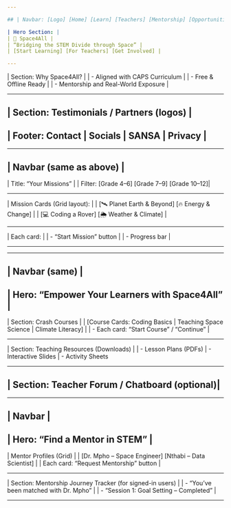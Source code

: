 ```yaml
---

## | Navbar: [Logo] [Home] [Learn] [Teachers] [Mentorship] [Opportunities] [Login] |

| Hero Section: |
| 🚀 Space4All |
| “Bridging the STEM Divide through Space” |
| [Start Learning] [For Teachers] [Get Involved] |

---
```


| Section: Why Space4All? |
| - Aligned with CAPS Curriculum |
| - Free & Offline Ready |
| - Mentorship and Real-World Exposure |

---

## | Section: Testimonials / Partners (logos) |

## | Footer: Contact | Socials | SANSA | Privacy |

---

## | Navbar (same as above) |

| Title: “Your Missions” |
| Filter: [Grade 4–6] [Grade 7–9] [Grade 10–12]|

---

| Mission Cards (Grid layout): |
| [🛰️ Planet Earth & Beyond] [🔥 Energy & Change] |
| [💻 Coding a Rover] [🌦️ Weather & Climate] |

---

| Each card: |
| - “Start Mission” button |
| - Progress bar |

---

---

## | Navbar (same) |

## | Hero: “Empower Your Learners with Space4All” |

| Section: Crash Courses |
| [Course Cards: Coding Basics | Teaching Space Science | Climate Literacy] |
| - Each card: “Start Course” / “Continue” |

---

| Section: Teaching Resources (Downloads) |
| - Lesson Plans (PDFs)
| - Interactive Slides
| - Activity Sheets

---

## | Section: Teacher Forum / Chatboard (optional)|

---

## | Navbar |

## | Hero: “Find a Mentor in STEM” |

| Mentor Profiles (Grid) |
| [Dr. Mpho – Space Engineer] [Nthabi – Data Scientist] |
| Each card: “Request Mentorship” button |

---

| Section: Mentorship Journey Tracker (for signed-in users) |
| - “You’ve been matched with Dr. Mpho” |
| - “Session 1: Goal Setting – Completed” |

---
